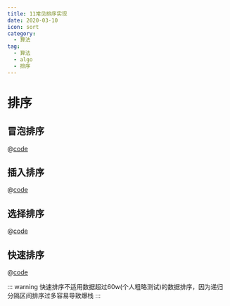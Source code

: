 ```yaml
---
title: 11常见排序实现
date: 2020-03-10
icon: sort
category:
  - 算法
tag:
  - 算法
  - algo
  - 排序
---
```


# 排序

## 冒泡排序
@[code](./bubbleSort.js)

## 插入排序
@[code](./insertionSort.js)

## 选择排序
@[code](./selectSort.js)

## 快速排序
@[code](./quickSort2.js)

::: warning
快速排序不适用数据超过60w(个人粗略测试)的数据排序，因为递归分隔区间排序过多容易导致爆栈
:::

